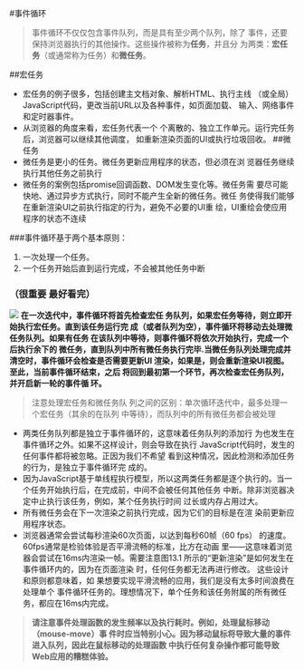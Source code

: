 #事件循环

> 事件循环不仅仅包含事件队列，而是具有至少两个队列，除了
事件，还要保持浏览器执行的其他操作。这些操作被称为**任务**，并且分
为两类：**宏任务**（或通常称为任务）和**微任务**。

##宏任务
* 宏任务的例子很多，包括创建主文档对象、解析HTML、执行主线
（或全局）JavaScript代码，更改当前URL以及各种事件，如页面加载、
输入、网络事件和定时器事件。
* 从浏览器的角度来看，宏任务代表一个
个离散的、独立工作单元。运行完任务后，浏览器可以继续其他调度，
如重新渲染页面的UI或执行垃圾回收。
##微任务
* 微任务是更小的任务。微任务更新应用程序的状态，但必须在浏
览器任务继续执行其他任务之前执行
* 微任务的案例包括promise回调函数、DOM发生变化等。微任务需
要尽可能快地、通过异步方式执行，同时不能产生全新的微任务。微任
务使得我们能够在重新渲染UI之前执行指定的行为，避免不必要的UI重
绘，UI重绘会使应用程序的状态不连续

###事件循环基于两个基本原则：
1. 一次处理一个任务。
2. 一个任务开始后直到运行完成，不会被其他任务中断
### （很重要 最好看完）
![](https://i.imgur.com/5GKiQaE.png)
**在一次迭代中，事件循环将首先检查宏任
务队列，如果宏任务等待，则立即开始执行宏任务。直到该任务运行完
成（或者队列为空），事件循环将移动去处理微任务队列。如果有任务
在该队列中等待，则事件循环将依次开始执行，完成一个后执行余下的
微任务，直到队列中所有微任务执行完毕.当微任务队列处理完成并清空时，事件循环会检查是否需要更新UI
渲染，如果是，则会重新渲染UI视图。至此，当前事件循环结束，之后
将回到最初第一个环节，再次检查宏任务队列，并开启新一轮的事件循
环。**

> 注意处理宏任务和微任务队
列之间的区别：单次循环迭代中，最多处理一个宏任务（其余的在队列
中等待），而队列中的所有微任务都会被处理

* 两类任务队列都是独立于事件循环的，这意味着任务队列的添加行
为也发生在事件循环之外。如果不这样设计，则会导致在执行
JavaScript代码时，发生的任何事件都将被忽略。正因为我们不希望
看到这种情况，因此检测和添加任务的行为，是独立于事件循环完
成的。
* 因为JavaScript基于单线程执行模型，所以这两类任务都是逐个执行的。当一个任务开始执行后，在完成前，中间不会被任何其他任务
中断。除非浏览器决定中止执行该任务，例如，某个任务执行时间
过长或内存占用过大。
* 所有微任务会在下一次渲染之前执行完成，因为它们的目标是在渲
染前更新应用程序状态。
* 浏览器通常会尝试每秒渲染60次页面，以达到每秒60帧（60 fps）
的速度。60fps通常是检验体验是否平滑流畅的标准，比方在动画
里——这意味着浏览器会尝试在16ms内渲染一帧。需要注意图13.1
所示的“更新渲染”是如何发生在事件循环内的，因为在页面渲染
时，任何任务都无法再进行修改。 这些设计和原则都意味着，如
果想要实现平滑流畅的应用，我们是没有太多时间浪费在处理单个
事件循环任务的。理想情况下，单个任务和该任务附属的所有微任
务，都应在16ms内完成。

> **请注意事件处理函数的发生频率以及执行耗时。例如，处理鼠标移动（mouse-move）事
件时应当特别小心。因为移动鼠标将导致大量的事件进入队列，因此在鼠标移动的处理函数
中执行任何复杂操作都可能导致Web应用的糟糕体验。**
